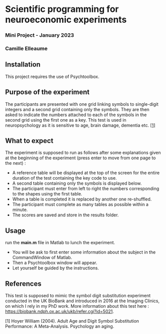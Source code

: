 
# __Scientific programming for neuroeconomic experiments__   
### __Mini Project - January 2023__  
### __Camille Elleaume__

## Installation
 
This project requires the use of Psychtoolbox.

## Purpose of the experiment

The participants are presented with one grid linking symbols to single-digit integers and a second grid containing only the symbols. They are then asked to indicate the numbers attached to each of the symbols in the second grid using the first one as a key. This test is used in neuropsychology as it is sensitive to age, brain damage, dementia etc. [[1]](#1)

## What to expect
The experiment is supposed to run as follows after some explanations given at the beginning of the experiment (press enter to move from one page to the next) :
- A reference table will be displayed at the top of the screen for the entire duration of the test containing the key code to use.
- A second table containing only the symbols is displayed below.  
- The participant must enter from left to right the numbers corresponding to the shapes using the first table.  
- When a table is completed it is replaced by another one re-shuffled.  
- The participant must complete as many tables as possible within a minute. 
- The scores are saved and store in the results folder.

## Usage

run the __main.m__ file in Matlab to lunch the experiment.

- You will be ask to first enter some information about the subject in the CommandWindow of Matlab.
- Then a Psychtoolbox window will appear.
- Let yourself be guided by the instructions.

## References

This test is supposed to mimic the symbol digit substitution experiment conducted in the UK BioBank and introduced in 2016 at the Imaging Clinics, on which I rely in my PhD work. 
More information about this test here : https://biobank.ndph.ox.ac.uk/ukb/refer.cgi?id=5021. 

<a id="1">[1]</a> 
Hoyer William (2004). 
Adult Age and Digit Symbol Substitution Performance: A Meta-Analysis.
Psychology an aging.

